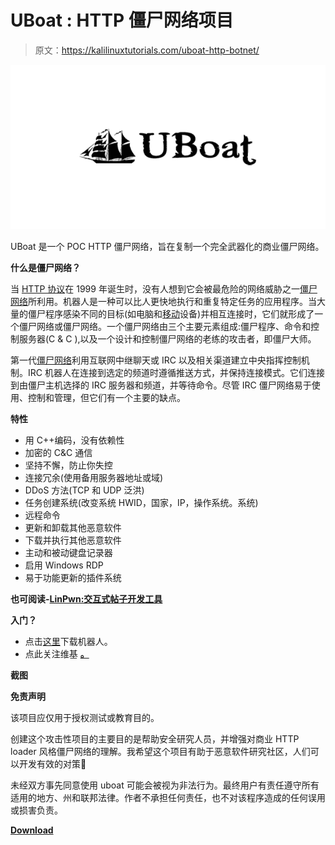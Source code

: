 # UBoat : HTTP 僵尸网络项目

> 原文：<https://kalilinuxtutorials.com/uboat-http-botnet/>

[![UBoat : HTTP Botnet Project](img/83353b02672621d0b9364354f20c3a0a.png "UBoat : HTTP Botnet Project")](https://1.bp.blogspot.com/-_nwMEnHetQw/XbwJO2FO2JI/AAAAAAAADNk/trF3KjNZkdopluKij8dNb48Q_6fioGbHACLcBGAsYHQ/s1600/Uboat%25281%2529.png)

UBoat 是一个 POC HTTP 僵尸网络，旨在复制一个完全武器化的商业僵尸网络。

**什么是僵尸网络？**

当 [HTTP 协议](http://tools.ietf.org/html/rfc2616)在 1999 年诞生时，没有人想到它会被最危险的网络威胁之一[僵尸网络](http://securityaffairs.co/wordpress/12655/cyber-crime/botnet-organization-easy-and-cheap.html)所利用。机器人是一种可以比人更快地执行和重复特定任务的应用程序。当大量的僵尸程序感染不同的目标(如电脑和[移动](http://securityaffairs.co/wordpress/12862/malware/mobile-botnets-from-anticipation-to-reality.html)设备)并相互连接时，它们就形成了一个僵尸网络或僵尸网络。一个僵尸网络由三个主要元素组成:僵尸程序、命令和控制服务器(C & C ),以及一个设计和控制僵尸网络的老练的攻击者，即僵尸大师。

第一代[僵尸网络](http://resources.infosecinstitute.com/botnets-and-cybercrime-introduction/)利用互联网中继聊天或 IRC 以及相关渠道建立中央指挥控制机制。IRC 机器人在连接到选定的频道时遵循推送方式，并保持连接模式。它们连接到由僵尸主机选择的 IRC 服务器和频道，并等待命令。尽管 IRC 僵尸网络易于使用、控制和管理，但它们有一个主要的缺点。

**特性**

*   用 C++编码，没有依赖性
*   加密的 C&C 通信
*   坚持不懈，防止你失控
*   连接冗余(使用备用服务器地址或域)
*   DDoS 方法(TCP 和 UDP 泛洪)
*   任务创建系统(改变系统 HWID，国家，IP，操作系统。系统)
*   远程命令
*   更新和卸载其他恶意软件
*   下载并执行其他恶意软件
*   主动和被动键盘记录器
*   启用 Windows RDP
*   易于功能更新的插件系统

**也可阅读-[LinPwn:交互式帖子开发工具](http://kalilinuxtutorials.com/linpwn-interactive-post-exploitation-tool/)**

**入门？**

*   点击[这里](https://github.com/Souhardya/UBoat/releases)下载机器人。
*   点此关注维基 **[。](https://github.com/Souhardya/UBoat/wiki)**

**截图**

**免责声明**

该项目应仅用于授权测试或教育目的。

创建这个攻击性项目的主要目的是帮助安全研究人员，并增强对商业 HTTP loader 风格僵尸网络的理解。我希望这个项目有助于恶意软件研究社区，人们可以开发有效的对策🙂

未经双方事先同意使用 uboat 可能会被视为非法行为。最终用户有责任遵守所有适用的地方、州和联邦法律。作者不承担任何责任，也不对该程序造成的任何误用或损害负责。

[**Download**](https://github.com/Souhardya/UBoat#features)